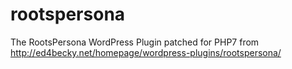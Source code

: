 # rootspersona
The RootsPersona WordPress Plugin patched for PHP7 from http://ed4becky.net/homepage/wordpress-plugins/rootspersona/
